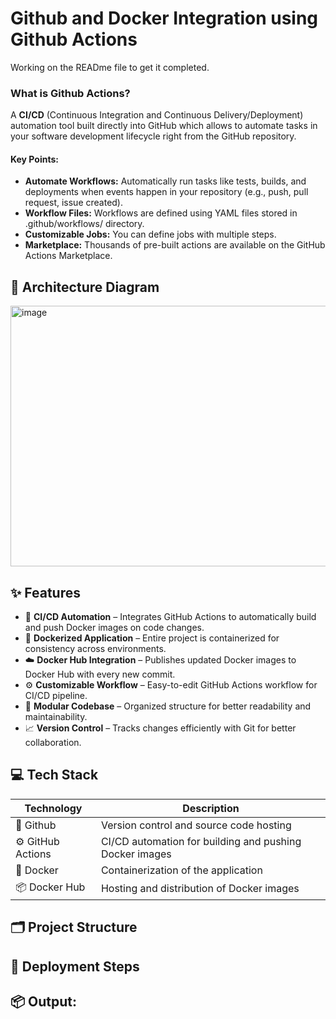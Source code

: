 # Github and Docker Integration using Github Actions

Working on the READme file to get it completed.

### What is Github Actions?
A **CI/CD** (Continuous Integration and Continuous Delivery/Deployment) automation tool built directly into GitHub which allows to automate tasks in your software development lifecycle right from the GitHub repository.

#### Key Points:
- **Automate Workflows:**
Automatically run tasks like tests, builds, and deployments when events happen in your repository (e.g., push, pull request, issue created).
- **Workflow Files:**
Workflows are defined using YAML files stored in .github/workflows/ directory.
- **Customizable Jobs:**
You can define jobs with multiple steps.
- **Marketplace:**
Thousands of pre-built actions are available on the GitHub Actions Marketplace.

## 🧭 Architecture Diagram
<img width="615" height="417" alt="image" src="https://github.com/user-attachments/assets/8fcfb48b-f682-46e4-a647-9fc8a94917c9" />

## ✨ Features
- 🔄 **CI/CD Automation** – Integrates GitHub Actions to automatically build and push Docker images on code changes.
- 🐳 **Dockerized Application** – Entire project is containerized for consistency across environments.
- ☁️ **Docker Hub Integration** – Publishes updated Docker images to Docker Hub with every new commit.
- ⚙️ **Customizable Workflow** – Easy-to-edit GitHub Actions workflow for CI/CD pipeline.
- 📁 **Modular Codebase** – Organized structure for better readability and maintainability.
- 📈 **Version Control** – Tracks changes efficiently with Git for better collaboration.

## 💻 Tech Stack
| Technology           | Description               |
| ------------------- | ------------------------ |
| 🐙 Github | Version control and source code hosting |
| ⚙️ GitHub Actions | CI/CD automation for building and pushing Docker images |
| 🐳 Docker       | Containerization of the application |
| 📦 Docker Hub        | Hosting and distribution of Docker images |

## 🗂️ Project Structure


## 🚀 Deployment Steps


## 📦 Output:
